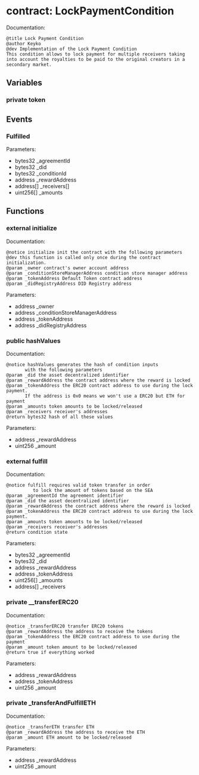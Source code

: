 
# contract: LockPaymentCondition

Documentation:
```
@title Lock Payment Condition
@author Keyko
@dev Implementation of the Lock Payment Condition
This condition allows to lock payment for multiple receivers taking
into account the royalties to be paid to the original creators in a secondary market.
```

## Variables

### private token

## Events

###  Fulfilled
Parameters:
* bytes32 _agreementId
* bytes32 _did
* bytes32 _conditionId
* address _rewardAddress
* address[] _receivers[]
* uint256[] _amounts

## Functions

### external initialize

Documentation:

```
@notice initialize init the contract with the following parameters
@dev this function is called only once during the contract initialization.
@param _owner contract's owner account address
@param _conditionStoreManagerAddress condition store manager address
@param _tokenAddress Default Token contract address
@param _didRegistryAddress DID Registry address
```
Parameters:
* address _owner
* address _conditionStoreManagerAddress
* address _tokenAddress
* address _didRegistryAddress

### public hashValues

Documentation:

```
@notice hashValues generates the hash of condition inputs
       with the following parameters
@param _did the asset decentralized identifier
@param _rewardAddress the contract address where the reward is locked
@param _tokenAddress the ERC20 contract address to use during the lock payment.
       If the address is 0x0 means we won't use a ERC20 but ETH for payment
@param _amounts token amounts to be locked/released
@param _receivers receiver's addresses
@return bytes32 hash of all these values
```
Parameters:
* address _rewardAddress
* uint256 _amount

### external fulfill

Documentation:

```
@notice fulfill requires valid token transfer in order
          to lock the amount of tokens based on the SEA
@param _agreementId the agreement identifier
@param _did the asset decentralized identifier
@param _rewardAddress the contract address where the reward is locked
@param _tokenAddress the ERC20 contract address to use during the lock payment.
@param _amounts token amounts to be locked/released
@param _receivers receiver's addresses
@return condition state
```
Parameters:
* bytes32 _agreementId
* bytes32 _did
* address _rewardAddress
* address _tokenAddress
* uint256[] _amounts
* address[] _receivers


### private __transferERC20

Documentation:

```
@notice _transferERC20 transfer ERC20 tokens
@param _rewardAddress the address to receive the tokens
@param _tokenAddress the ERC20 contract address to use during the payment
@param _amount token amount to be locked/released
@return true if everything worked
```
Parameters:
* address _rewardAddress
* address _tokenAddress
* uint256 _amount


### private _transferAndFulfillETH

Documentation:

```
@notice _transferETH transfer ETH
@param _rewardAddress the address to receive the ETH
@param _amount ETH amount to be locked/released
```
Parameters:
* address _rewardAddress
* uint256 _amount
